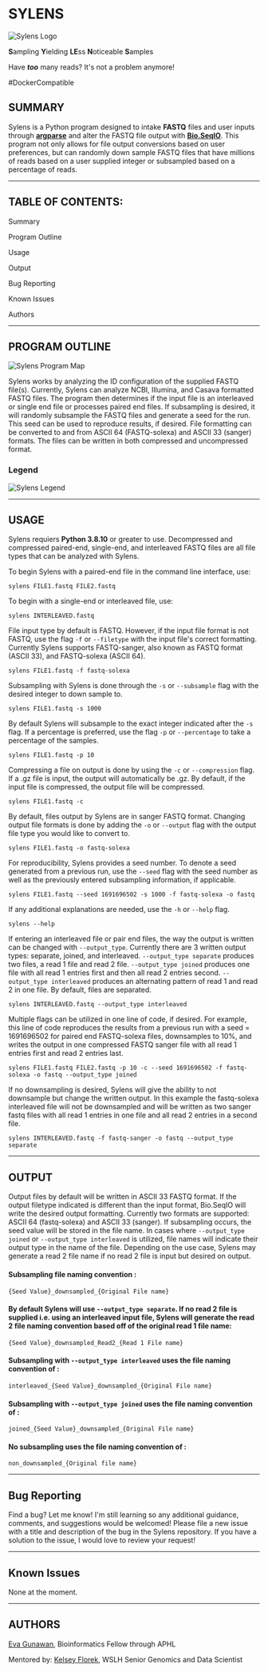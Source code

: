# SYLENS
![Sylens Logo](Assets/Sylens_logo.png)

**S**ampling **Y**ielding **LE**ss **N**oticeable **S**amples

Have ***too*** many reads? It's not a problem anymore!

#DockerCompatible

## **SUMMARY**

Sylens is a Python program designed to intake **FASTQ** files and user inputs through [**argparse**](https://docs.python.org/3/library/argparse.html) and alter the FASTQ file output with [**Bio.SeqIO**](https://biopython.org/wiki/SeqIO). This program not only allows for file output conversions based on user preferences, but can randomly down sample FASTQ files that have millions of reads based on a user supplied integer or subsampled based on a percentage of reads. 

---
## **TABLE OF CONTENTS:**

Summary

Program Outline

Usage

Output

Bug Reporting

Known Issues

Authors

---

## **PROGRAM OUTLINE**

![Sylens Program Map](Assets/Program_Map_Sylens.PNG)

Sylens works by analyzing the ID configuration of the supplied FASTQ file(s). Currently, Sylens can analyze NCBI, Illumina, and Casava formatted FASTQ files. The program then determines if the input file is an interleaved or single end file or processes paired end files. If subsampling is desired, it will randomly subsample the FASTQ files and generate a seed for the run. This seed can be used to reproduce results, if desired. File formatting can be converted to and from ASCII 64 (FASTQ-solexa) and ASCII 33 (sanger) formats. The files can be written in both compressed and uncompressed format. 

### **Legend**
![Sylens Legend](Assets/legend_Sylens.PNG)

---

## **USAGE**

Sylens requiers **Python 3.8.10** or greater to use. Decompressed and compressed paired-end, single-end, and interleaved FASTQ files are all file types that can be analyzed with Sylens. 

To begin Sylens with a paired-end file in the command line interface, use:
```
sylens FILE1.fastq FILE2.fastq
```

To begin with a single-end or interleaved file, use:
```
sylens INTERLEAVED.fastq
```

File input type by default is FASTQ. However, if the input file format is not FASTQ, use the flag `-f` or `--filetype` with the input file's correct formatting. Currently Sylens supports FASTQ-sanger, also known as FASTQ format (ASCII 33), and FASTQ-solexa (ASCII 64).
```
sylens FILE1.fastq -f fastq-solexa
```

Subsampling with Sylens is done through the `-s` or `--subsample` flag with the desired integer to down sample to.
```
sylens FILE1.fastq -s 1000
```

By default Sylens will subsample to the exact integer indicated after the `-s` flag. If a percentage is preferred, use the flag `-p` or `--percentage` to take a percentage of the samples.
```
sylens FILE1.fastq -p 10
```

Compressing a file on output is done by using the `-c` or `--compression` flag. If a .gz file is input, the output will automatically be .gz. By default, if the input file is compressed, the output file will be compressed.
```
sylens FILE1.fastq -c
```

By default, files output by Sylens are in sanger FASTQ format. Changing output file formats is done by adding the `-o` or `--output` flag with the output file type you would like to convert to.
```
sylens FILE1.fastq -o fastq-solexa
```

For reproducibility, Sylens provides a seed number. To denote a seed generated from a previous run, use the `--seed` flag with the seed number as well as the previously entered subsampling information, if applicable. 
```
sylens FILE1.fastq --seed 1691696502 -s 1000 -f fastq-solexa -o fastq
```

If any additional explanations are needed, use the `-h` or `--help` flag.
```
sylens --help
```

If entering an interleaved file or pair end files, the way the output is written can be changed with `--output_type`. Currently there are 3 written output types: separate, joined, and interleaved. `--output_type separate` produces two files, a read 1 file and read 2 file. `--output_type joined` produces one file with all read 1 entries first and then all read 2 entries second. `--output_type interleaved` produces an alternating pattern of read 1 and read 2 in one file. By default, files are separated.   
```
sylens INTERLEAVED.fastq --output_type interleaved
```

Multiple flags can be utilized in one line of code, if desired. For example, this line of code reproduces the results from a previous run with a seed = 1691696502 for paired end FASTQ-solexa files, downsamples to 10%, and writes the output in one compressed FASTQ sanger file with all read 1 entries first and read 2 entries last.
```
sylens FILE1.fastq FILE2.fastq -p 10 -c --seed 1691696502 -f fastq-solexa -o fastq --output_type joined
```

If no downsampling is desired, Sylens will give the ability to not downsample but change the written output. In this example the fastq-solexa interleaved file will not be downsampled and will be written as two sanger fastq files with all read 1 entries in one file and all read 2 entries in a second file.
```
sylens INTERLEAVED.fastq -f fastq-sanger -o fastq --output_type separate
```

---

## **OUTPUT**

Output files by default will be written in ASCII 33 FASTQ format. If the output filetype indicated is different than the input format, Bio.SeqIO will write the desired output formatting. Currently two formats are supported: ASCII 64 (fastq-solexa) and ASCII 33 (sanger). If subsampling occurs, the seed value will be stored in the file name. In cases where `--output_type joined` or `--output_type interleaved` is utilized, file names will indicate their output type in the name of the file. Depending on the use case, Sylens may generate a read 2 file name if no read 2 file is input but desired on output. 

#### Subsampling file naming convention :
```
{Seed Value}_downsampled_{Original File name} 
```

#### By default Sylens will use `--output_type separate`. If no read 2 file is supplied i.e. using an interleaved input file, Sylens will generate the read 2 file naming convention based off of the original read 1 file name: 
```
{Seed Value}_downsampled_Read2_{Read 1 File name}
```

#### Subsampling with `--output_type interleaved` uses the file naming convention of :
```
interleaved_{Seed Value}_downsampled_{Original File name}
```

#### Subsampling with `--output_type joined` uses the file naming convention of :
```
joined_{Seed Value}_downsampled_{Original File name}
```

#### No subsampling uses the file naming convention of :
```
non_downsampled_{Original file name}
```

---

## **Bug Reporting**

Find a bug? Let me know! I'm still learning so any additional guidance, comments, and suggestions would be welcomed! Please file a new issue with a title and description of the bug in the Sylens repository. If you have a solution to the issue, I would love to review your request! 

---

## **Known Issues**

None at the moment.

---
## **AUTHORS**
[Eva Gunawan](https://github.com/evagunawan), Bioinformatics Fellow through APHL

Mentored by:
[Kelsey Florek](https://github.com/k-florek), WSLH Senior Genomics and Data Scientist
